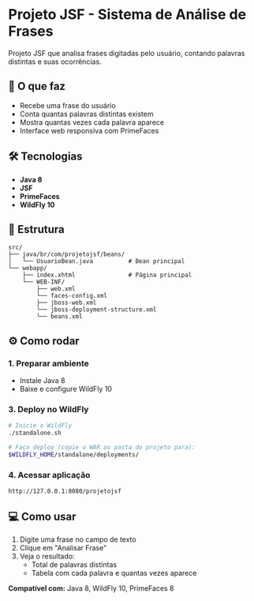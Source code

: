 # Projeto JSF - Sistema de Análise de Frases

Projeto JSF que analisa frases digitadas pelo usuário, contando palavras distintas e suas ocorrências.

## 🚀 O que faz

- Recebe uma frase do usuário
- Conta quantas palavras distintas existem
- Mostra quantas vezes cada palavra aparece
- Interface web responsiva com PrimeFaces

## 🛠️ Tecnologias

- **Java 8**
- **JSF**
- **PrimeFaces**
- **WildFly 10**

## 📁 Estrutura

```
src/
├── java/br/com/projetojsf/beans/
│   └── UsuarioBean.java          # Bean principal
└── webapp/
    ├── index.xhtml               # Página principal
    └── WEB-INF/
        ├── web.xml
        └── faces-config.xml
        ├── jboss-web.xml
        └── jboss-deployment-structure.xml
        └── beans.xml
```

## ⚙️ Como rodar

### 1. Preparar ambiente
- Instale Java 8
- Baixe e configure WildFly 10

### 3. Deploy no WildFly
```bash
# Inicie o WildFly
./standalone.sh

# Faça deploy (copie o WAR ou pasta do projeto para):
$WILDFLY_HOME/standalone/deployments/
```

### 4. Acessar aplicação
```
http://127.0.0.1:8080/projetojsf
```

## 💻 Como usar

1. Digite uma frase no campo de texto
2. Clique em "Analisar Frase"
3. Veja o resultado:
   - Total de palavras distintas
   - Tabela com cada palavra e quantas vezes aparece


**Compatível com:** Java 8, WildFly 10, PrimeFaces 8